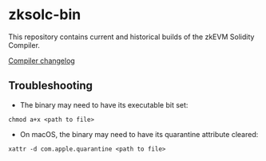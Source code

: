 # zksolc-bin

This repository contains current and historical builds of the zkEVM Solidity Compiler.

[Compiler changelog](https://github.com/matter-labs/compiler-solidity/blob/vm1.1/CHANGELOG.md)

## Troubleshooting 
- The binary may need to have its executable bit set:
 
```chmod a+x <path to file>```

- On macOS, the binary may need to have its quarantine attribute cleared: 

```xattr -d com.apple.quarantine <path to file>```
